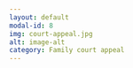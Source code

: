```yaml
---
layout: default
modal-id: 8
img: court-appeal.jpg
alt: image-alt
category: Family court appeal
---
```


